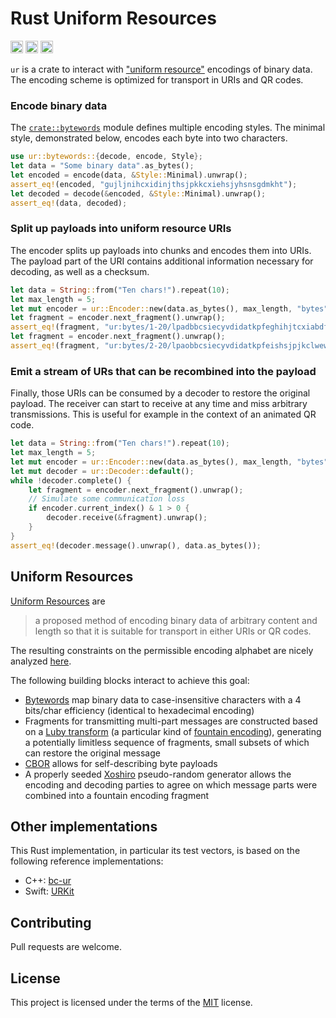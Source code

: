 Rust Uniform Resources
======================
[<img alt="build status" src="https://img.shields.io/github/workflow/status/dspicher/ur-rs/Rust/master?logo=github" height="20">](https://github.com/dspicher/ur-rs/actions)
[<img alt="build status" src="https://img.shields.io/codecov/c/gh/dspicher/ur-rs?logo=codecov" height="20">](https://codecov.io/gh/dspicher/ur-rs)
[<img alt="build status" src="https://img.shields.io/crates/v/ur.svg" height="20">](https://crates.io/crates/ur)

<!-- cargo-rdme start -->

`ur` is a crate to interact with ["uniform resource"](https://github.com/BlockchainCommons/Research/blob/master/papers/bcr-2020-005-ur.md) encodings of binary data.
The encoding scheme is optimized for transport in URIs and QR codes.

### Encode binary data
The [`crate::bytewords`](https://docs.rs/ur/latest/ur/bytewords/) module defines multiple encoding styles.
The minimal style, demonstrated below, encodes each byte into two characters.
```rust
use ur::bytewords::{decode, encode, Style};
let data = "Some binary data".as_bytes();
let encoded = encode(data, &Style::Minimal).unwrap();
assert_eq!(encoded, "gujljnihcxidinjthsjpkkcxiehsjyhsnsgdmkht");
let decoded = decode(&encoded, &Style::Minimal).unwrap();
assert_eq!(data, decoded);
```

### Split up payloads into uniform resource URIs
The encoder splits up payloads into chunks and encodes them into URIs.
The payload part of the URI contains additional information necessary for
decoding, as well as a checksum.
```rust
let data = String::from("Ten chars!").repeat(10);
let max_length = 5;
let mut encoder = ur::Encoder::new(data.as_bytes(), max_length, "bytes").unwrap();
let fragment = encoder.next_fragment().unwrap();
assert_eq!(fragment, "ur:bytes/1-20/lpadbbcsiecyvdidatkpfeghihjtcxiabdfevlms");
let fragment = encoder.next_fragment().unwrap();
assert_eq!(fragment, "ur:bytes/2-20/lpaobbcsiecyvdidatkpfeishsjpjkclwewffhad");
```

### Emit a stream of URs that can be recombined into the payload
Finally, those URIs can be consumed by a decoder to restore the original
payload. The receiver can start to receive at any time and miss arbitrary
transmissions. This is useful for example in the context of an animated
QR code.
```rust
let data = String::from("Ten chars!").repeat(10);
let max_length = 5;
let mut encoder = ur::Encoder::new(data.as_bytes(), max_length, "bytes").unwrap();
let mut decoder = ur::Decoder::default();
while !decoder.complete() {
    let fragment = encoder.next_fragment().unwrap();
    // Simulate some communication loss
    if encoder.current_index() & 1 > 0 {
        decoder.receive(&fragment).unwrap();
    }
}
assert_eq!(decoder.message().unwrap(), data.as_bytes());
```

<!-- cargo-rdme end -->

## Uniform Resources
[Uniform Resources](https://github.com/BlockchainCommons/Research/blob/master/papers/bcr-2020-005-ur.md) are
> a proposed method of encoding binary data of arbitrary content and length so that it is suitable for transport in either URIs or QR codes.

The resulting constraints on the permissible encoding alphabet are nicely analyzed [here](https://github.com/BlockchainCommons/Research/blob/master/papers/bcr-2020-003-uri-binary-compatibility.md).

The following building blocks interact to achieve this goal:
- [Bytewords](https://github.com/BlockchainCommons/Research/blob/master/papers/bcr-2020-012-bytewords.md) map binary data to case-insensitive characters with a 4 bits/char efficiency (identical to hexadecimal encoding)
- Fragments for transmitting multi-part messages are constructed based on a [Luby transform](https://en.wikipedia.org/wiki/Luby_transform_code) (a particular kind of [fountain encoding](https://en.wikipedia.org/wiki/Fountain_code)), generating a potentially limitless sequence of fragments, small subsets of which can restore the original message
- [CBOR](https://tools.ietf.org/html/rfc7049) allows for self-describing byte payloads
- A properly seeded [Xoshiro](https://en.wikipedia.org/wiki/Xorshift#xoshiro_and_xoroshiro) pseudo-random generator allows the encoding and decoding parties to agree on which message parts were combined into a fountain encoding fragment

## Other implementations
This Rust implementation, in particular its test vectors, is based on the following reference implementations:
- C++: [bc-ur](https://github.com/BlockchainCommons/bc-ur/)
- Swift: [URKit](https://github.com/blockchaincommons/URKit)

## Contributing
Pull requests are welcome.

## License
This project is licensed under the terms of the [MIT](https://choosealicense.com/licenses/mit/) license.
